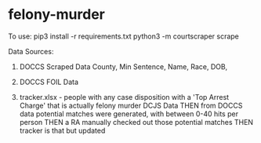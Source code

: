 # felony-murder

To use:
    pip3 install -r requirements.txt
    python3 -m courtscraper scrape 

Data Sources:

1. DOCCS Scraped Data
    County, Min Sentence, Name, Race, DOB, 

2. DOCCS FOIL Data
 

3. tracker.xlsx - people with any case disposition with a 'Top Arrest Charge' that is actually felony murder
    DCJS Data
        THEN from DOCCS data potential matches were generated, with between 0-40 hits per person
        THEN a RA manually checked out those potential matches
        THEN tracker is that but updated



